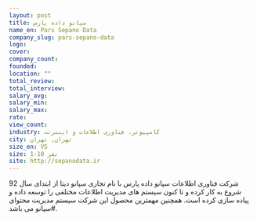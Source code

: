 ```yaml
---
layout: post
title: سپانو داده پارس
name_en: Pars Sepano Data
company_slug: pars-sepano-data
logo: 
cover: 
company_count:
founded:
location: ""
total_review: 
total_interview: 
salary_avg: 
salary_min: 
salary_max: 
rate: 
view_count: 
industry: کامپیوتر، فناوری اطلاعات و اینترنت
city: تهران, تهران
size_en: VS
size: 1-10 نفر
site: http://sepanodata.ir
---
```


شرکت فناوری اطلاعات سپانو داده پارس با نام تجاری سپانو دیتا از ابتدای سال 92 شروع به کار کرده و تا کنون سیستم های مدیریت اطلاعات مختلفی را توسعه داده و پیاده سازی کرده است. همچنین مهمترین محصول این شرکت سیستم مدیریت محتوای #سپانو می باشد.
